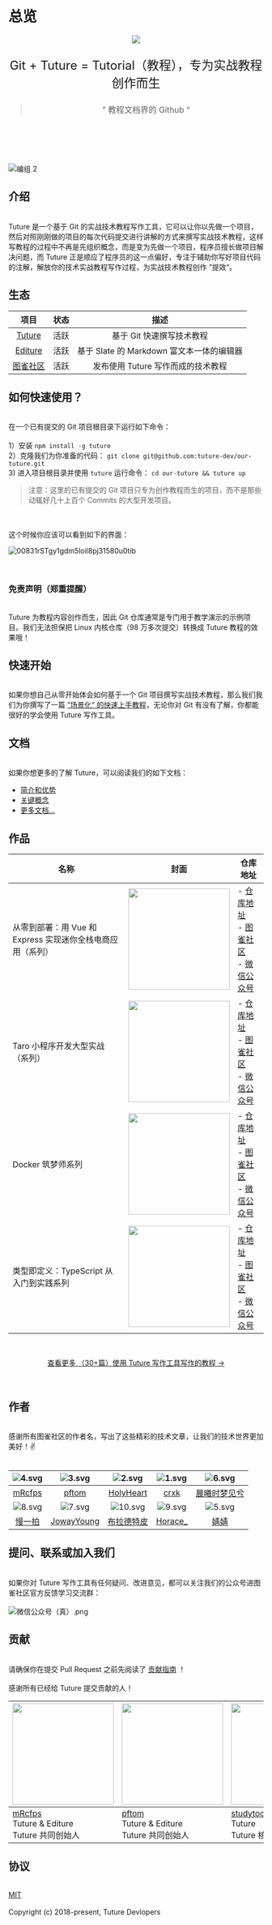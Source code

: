 # 总览

<p align="center"><img src="https://user-gold-cdn.xitu.io/2020/4/8/171577bb979987bd?w=330&h=400&f=svg&s=3342"/></p>

<p align="center" style="font-size: 24px;">Git + Tuture = Tutorial（教程），专为实战教程创作而生</p>

> <p align="center" style="font-size: 16px;">”       教程文档界的 Github     “</p>

<br />

<br /><br />

![编组 2](https://tva1.sinaimg.cn/large/00831rSTgy1gdm6uwl8cij31qt0u0try.jpg)

<a name="9hhWt"></a>

## 介绍

<br />Tuture 是一个基于 Git 的实战技术教程写作工具，它可以让你以先做一个项目，然后对照刚刚做的项目的每次代码提交进行讲解的方式来撰写实战技术教程，这样写教程的过程中不再是先组织概念，而是变为先做一个项目，程序员擅长做项目解决问题，而 Tuture 正是顺应了程序员的这一点偏好，专注于辅助你写好项目代码的注解，解放你的技术实战教程写作过程，为实战技术教程创作 ”提效“。<br />

<a name="cBPxr"></a>

## 生态

|                     **项目**                     | **状态** |                 **描述**                  |
| :----------------------------------------------: | :------: | :---------------------------------------: |
|  [Tuture](https://github.com/tuture-dev/tuture)  |   活跃   |         基于 Git 快速撰写技术教程         |
| [Editure](https://github.com/tuture-dev/editure) |   活跃   | 基于 Slate 的 Markdown 富文本一体的编辑器 |
|  [图雀社区](https://github.com/tuture-dev/hub)   |   活跃   |    发布使用 Tuture 写作而成的技术教程     |

<a name="PUOxn"></a>

## 如何快速使用？

<br />在一个已有提交的 Git 项目根目录下运行如下命令：<br />
<br />1）安装 `npm install -g tuture`<br />2）克隆我们为你准备的代码： `git clone git@github.com:tuture-dev/our-tuture.git` <br />3) 进入项目根目录并使用 `tuture` 运行命令： `cd our-tuture && tuture up` <br />

> 注意：这里的已有提交的 Git 项目只专为创作教程而生的项目，而不是那些动辄好几十上百个 Commits 的大型开发项目。

<br />
<br />这个时候你应该可以看到如下的界面：<br />

![00831rSTgy1gdm5loil8pj31580u0tib](https://tva1.sinaimg.cn/large/00831rSTgy1gdm6wsd2hfj31580u0tc1.jpg)

<br />

<a name="DXOfd"></a>

### 免责声明（郑重提醒）

<br />Tuture 为教程内容创作而生，因此 Git 仓库通常是专门用于教学演示的示例项目。我们无法担保把 Linux 内核仓库（98 万多次提交）转换成 Tuture 教程的效果哦！<br />

<a name="vRHOy"></a>

## 快速开始

<br />如果你想自己从零开始体会如何基于一个 Git 项目撰写实战技术教程，那么我们我们为你撰写了一篇 [”场景化“ 的快速上手教程](https://www.yuque.com/tuture/product-manuals)，无论你对 Git 有没有了解，你都能很好的学会使用 Tuture 写作工具。<br />

<a name="XFpXt"></a>

## 文档

<br />如果你想更多的了解 Tuture，可以阅读我们的如下文档：<br />

- [简介和优势](https://www.yuque.com/tuture/product-manuals/overview)
- [关键概念](https://www.yuque.com/tuture/product-manuals/concepts)
- [更多文档...](https://www.yuque.com/tuture/product-manuals)

<a name="trCZb"></a>

## 作品

| 名称                                                       | 封面                                                                                                 | 仓库地址                                                                                                                                                                                                   |
| ---------------------------------------------------------- | ---------------------------------------------------------------------------------------------------- | ---------------------------------------------------------------------------------------------------------------------------------------------------------------------------------------------------------- |
| 从零到部署：用 Vue 和 Express 实现迷你全栈电商应用（系列） | <img src="https://tva1.sinaimg.cn/large/00831rSTgy1gdm5ms1mw3j31dk0m2n32.jpg" style="width: 200px"/> | - [仓库地址](https://github.com/tuture-dev/vue-online-shop-frontend)<br />- [图雀社区](https://tuture.co/2019/10/17/0b662ce/)<br />- [微信公众号](https://mp.weixin.qq.com/s/1YdC9mY3JTqxSuJ9G4l1Qw)<br /> |
| Taro 小程序开发大型实战（系列）                            | <img src="https://tva1.sinaimg.cn/large/00831rSTgy1gdm5n8aj2pj31dg0laad2.jpg" style="width: 200px"/> | - [仓库地址](https://github.com/tuture-dev/ultra-club)<br />- [图雀社区](https://tuture.co/2019/12/26/34a473b/)<br />- [微信公众号](https://mp.weixin.qq.com/s/KtnhfEx-cq1V-TDV67V-Qg) <br />              |
| Docker 筑梦师系列                                          | <img src="https://tva1.sinaimg.cn/large/00831rSTgy1gdm5n18oomj31dm0m6gs3.jpg" style="width: 200px"/> | - [仓库地址](https://github.com/tuture-dev/docker-dream)<br />- [图雀社区](https://tuture.co/2020/01/01/442cc8d/)<br />- [微信公众号](https://mp.weixin.qq.com/s/GmkMFd0frqBNZN0u4sy8Ow)<br />             |
| 类型即定义：TypeScript 从入门到实践系列                    | <img src="https://tva1.sinaimg.cn/large/00831rSTgy1gdm5q16jrgj30ma09xdoe.jpg" style="width: 200px"/> | - [仓库地址](https://github.com/tuture-dev/typescript-tea)<br />- [图雀社区](https://tuture.co/2020/04/06/C_ao1Yv/) <br />- [微信公众号](https://mp.weixin.qq.com/s/u230EnsNh-WMSC07FSi2wg)<br />          |

<br />

<p align="center"><a href="https://tuture.co/">查看更多 （30+篇）使用 Tuture 写作工具写作的教程 →</a></p>

<br />

<a name="HA2Gq"></a>

## 作者

<br />感谢所有图雀社区的作者名，写出了这些精彩的技术文章，让我们的技术世界更加美好！✌️<br />
<br />

|           ![4.svg](https://user-gold-cdn.xitu.io/2020/4/8/171577bbb918aa78?w=60&h=60&f=svg&s=492835)           | ![3.svg](https://user-gold-cdn.xitu.io/2020/4/8/171577bbdff59747?w=60&h=60&f=svg&s=534459) | ![2.svg](https://user-gold-cdn.xitu.io/2020/4/8/171577bbe1b9897e?w=60&h=60&f=svg&s=1104039) | ![1.svg](https://user-gold-cdn.xitu.io/2020/4/8/171577bbe7b239e0?w=60&h=60&f=svg&s=371524) | ![6.svg](https://user-gold-cdn.xitu.io/2020/4/8/171577bbfa9b7eb6?w=60&h=60&f=svg&s=365355) |
| :------------------------------------------------------------------------------------------------------------: | :----------------------------------------------------------------------------------------: | :-----------------------------------------------------------------------------------------: | :----------------------------------------------------------------------------------------: | :----------------------------------------------------------------------------------------: |
|                                      [mRcfps](https://github.com/mRcfps)                                       |                             [pftom](https://github.com/pftom)                              |                          [HolyHeart](https://github.com/HolyHeart)                          |                              [crxk](https://github.com/crxk)                               |              [晨曦时梦见兮](https://juejin.im/user/5b13f11d5188257da1245183)               |
|           ![8.svg](https://user-gold-cdn.xitu.io/2020/4/8/171577bbf9d5493a?w=60&h=60&f=svg&s=513047)           | ![7.svg](https://user-gold-cdn.xitu.io/2020/4/8/171577bc1aa37cf9?w=60&h=60&f=svg&s=453059) | ![10.svg](https://user-gold-cdn.xitu.io/2020/4/8/171577bc247bb547?w=60&h=60&f=svg&s=774349) | ![9.svg](https://user-gold-cdn.xitu.io/2020/4/8/171577bc260df131?w=60&h=60&f=svg&s=394291) | ![5.svg](https://user-gold-cdn.xitu.io/2020/4/8/171577bc27105173?w=60&h=60&f=svg&s=443283) |
| [慢一拍](https://mp.weixin.qq.com/mp/profile_ext?action=home&__biz=MzIzNjYyNjMxNg==&scene=124#wechat_redirect) |               [JowayYoung](https://juejin.im/user/584ec3a661ff4b006cd6383e)                |                        [布拉德特皮](https://github.com/SephirothKid)                        |                               [Horace\_](http://ihorace.cn/)                               |                                [婧婧](https://jinghao.xyz/)                                |

<a name="HrBeL"></a>

## 提问、联系或加入我们

<br />如果你对 Tuture 写作工具有任何疑问、改进意见，都可以关注我们的公众号进图雀社区官方反馈学习交流群：<br />
<br />![微信公众号（真）.png](https://user-gold-cdn.xitu.io/2020/4/8/171577bc36f04df9?w=900&h=500&f=png&s=138401)<br />

<a name="pWuKI"></a>

## 贡献

<br />请确保你在提交 Pull Request 之前先阅读了 [贡献指南](https://www.yuque.com/tuture/mtnpg1/xxxx) ！<br />
<br />感谢所有已经给 Tuture 提交贡献的人！<br />

| <img style="width: 200px;" src="https://tva1.sinaimg.cn/large/00831rSTgy1gdm6rv9wx5j308o08odhc.jpg" /> | <img style="width: 200px;"  src="https://tva1.sinaimg.cn/large/00831rSTgy1gdm6scg251j308o08oq58.jpg"/> | <img style="width: 200px;" src="https://tva1.sinaimg.cn/large/00831rSTgy1gdm6soy5jhj308o08omyb.jpg"/> | <img style="width: 200px" src="https://tva1.sinaimg.cn/large/00831rSTgy1gdm6tje8qtj308o08o781.jpg" /> |
| ------------------------------------------------------------------------------------------------------ | ------------------------------------------------------------------------------------------------------ | ----------------------------------------------------------------------------------------------------- | ----------------------------------------------------------------------------------------------------- |
| [mRcfps](https://github.com/mRcfps)<br />Tuture & Editure <br />Tuture 共同创始人                      | [pftom](https://github.com/pftom)<br />Tuture & Editure<br />Tuture 共同创始人                         | [studytoohard](https://github.com/studytoohard)<br />Tuture<br />Tuture 核心贡献者                    | [HolyHeart](https://github.com/HolyHeart)<br />Tuture<br />Tuture 核心贡献者                          |

<a name="gu9wh"></a>

## 协议

<br />[MIT](https://github.com/tuture-dev/tuture/blob/master/LICENSE)<br />
<br />Copyright (c) 2018-present, Tuture Devlopers

